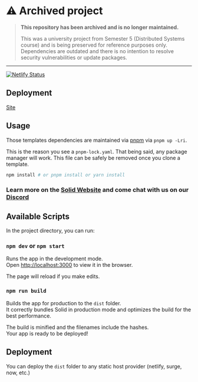 # ⚠️ Archived project

> **This repository has been archived and is no longer maintained.**
>
> This was a university project from Semester 5 (Distributed Systems course) and is being preserved for reference purposes only. Dependencies are outdated and there is no intention to resolve security vulnerabilities or update packages.
>

---

[![Netlify Status](https://api.netlify.com/api/v1/badges/0dd75e06-5cf4-45e5-aaab-e820cc985c06/deploy-status)](https://app.netlify.com/sites/bejewelled-sherbet-209a57/deploys)

## Deployment

[Site](https://bejewelled-sherbet-209a57.netlify.app/#/)

## Usage

Those templates dependencies are maintained via [pnpm](https://pnpm.io) via `pnpm up -Lri`.

This is the reason you see a `pnpm-lock.yaml`. That being said, any package manager will work. This file can be safely be removed once you clone a template.

```bash
npm install # or pnpm install or yarn install
```

### Learn more on the [Solid Website](https://solidjs.com) and come chat with us on our [Discord](https://discord.com/invite/solidjs)

## Available Scripts

In the project directory, you can run:

### `npm dev` or `npm start`

Runs the app in the development mode.<br>
Open [http://localhost:3000](http://localhost:3000) to view it in the browser.

The page will reload if you make edits.<br>

### `npm run build`

Builds the app for production to the `dist` folder.<br>
It correctly bundles Solid in production mode and optimizes the build for the best performance.

The build is minified and the filenames include the hashes.<br>
Your app is ready to be deployed!

## Deployment

You can deploy the `dist` folder to any static host provider (netlify, surge, now, etc.)
